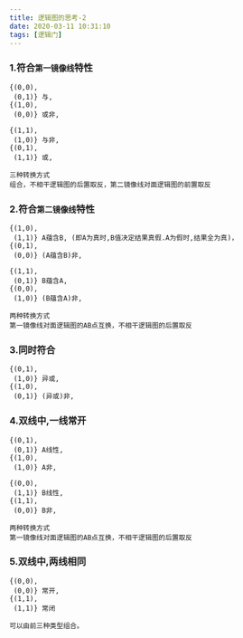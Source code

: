 ```yaml
---
title: 逻辑图的思考-2
date: 2020-03-11 10:31:10
tags: [逻辑门]
---
```


### 1.符合`第一镜像线`特性
```
{(0,0),
 (0,1)} 与,
{(1,0),
 (0,0)} 或非, 
 
{(1,1),
 (1,0)} 与非,
{(0,1),
 (1,1)} 或,  
 
三种转换方式
组合，不相干逻辑图的后置取反，第二镜像线对面逻辑图的前置取反
```

### 2.符合`第二镜像线`特性
```
{(1,0),
 (1,1)} A蕴含B, (即A为真时,B值决定结果真假.A为假时,结果全为真)，
{(0,1),
 (0,0)} (A蕴含B)非, 
 
{(1,1),
 (0,1)} B蕴含A,
{(0,0),
 (1,0)} (B蕴含A)非, 
 
两种转换方式 
第一镜像线对面逻辑图的AB点互换，不相干逻辑图的后置取反
```

### 3.同时符合
```
{(0,1),
 (1,0)} 异或, 
{(1,0),
 (0,1)} (异或)非, 
```

### 4.双线中,一线常开
```
{(0,1),
 (0,1)} A线性,
{(1,0),
 (1,0)} A非, 
 
{(0,0),
 (1,1)} B线性,
{(1,1),
 (0,0)} B非, 
 
两种转换方式
第一镜像线对面逻辑图的AB点互换，不相干逻辑图的后置取反
```

### 5.双线中,两线相同
```
{(0,0),
 (0,0)} 常开, 
{(1,1),
 (1,1)} 常闭

可以由前三种类型组合。
```
